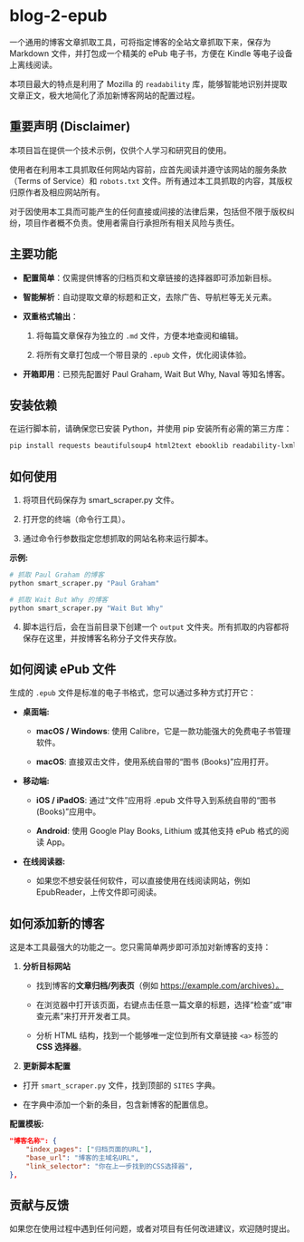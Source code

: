 # blog-2-epub

一个通用的博客文章抓取工具，可将指定博客的全站文章抓取下来，保存为 Markdown 文件，并打包成一个精美的 ePub 电子书，方便在 Kindle 等电子设备上离线阅读。

本项目最大的特点是利用了 Mozilla 的 `readability` 库，能够智能地识别并提取文章正文，极大地简化了添加新博客网站的配置过程。

## 重要声明 (Disclaimer)
本项目旨在提供一个技术示例，仅供个人学习和研究目的使用。

使用者在利用本工具抓取任何网站内容前，应首先阅读并遵守该网站的服务条款（Terms of Service）和 `robots.txt` 文件。所有通过本工具抓取的内容，其版权归原作者及相应网站所有。

对于因使用本工具而可能产生的任何直接或间接的法律后果，包括但不限于版权纠纷，项目作者概不负责。使用者需自行承担所有相关风险与责任。

## 主要功能

- **配置简单**：仅需提供博客的归档页和文章链接的选择器即可添加新目标。

- **智能解析**：自动提取文章的标题和正文，去除广告、导航栏等无关元素。

- **双重格式输出**：

    1. 将每篇文章保存为独立的 `.md` 文件，方便本地查阅和编辑。

    2. 将所有文章打包成一个带目录的 `.epub` 文件，优化阅读体验。

- **开箱即用**：已预先配置好 Paul Graham, Wait But Why, Naval 等知名博客。

## 安装依赖

在运行脚本前，请确保您已安装 Python，并使用 pip 安装所有必需的第三方库：
```bash
pip install requests beautifulsoup4 html2text ebooklib readability-lxml
```

## 如何使用

1. 将项目代码保存为 smart_scraper.py 文件。

2. 打开您的终端（命令行工具）。

3. 通过命令行参数指定您想抓取的网站名称来运行脚本。

**示例:**
```bash
# 抓取 Paul Graham 的博客
python smart_scraper.py "Paul Graham"

# 抓取 Wait But Why 的博客
python smart_scraper.py "Wait But Why"

```

4. 脚本运行后，会在当前目录下创建一个 `output` 文件夹。所有抓取的内容都将保存在这里，并按博客名称分子文件夹存放。

## 如何阅读 ePub 文件

生成的 `.epub` 文件是标准的电子书格式，您可以通过多种方式打开它：

- **桌面端:**

    - **macOS / Windows**: 使用 Calibre，它是一款功能强大的免费电子书管理软件。

    - **macOS**: 直接双击文件，使用系统自带的“图书 (Books)”应用打开。

- **移动端:**

    - **iOS / iPadOS**: 通过“文件”应用将 .epub 文件导入到系统自带的“图书 (Books)”应用中。

    - **Android**: 使用 Google Play Books, Lithium 或其他支持 ePub 格式的阅读 App。

- **在线阅读器:**

    - 如果您不想安装任何软件，可以直接使用在线阅读网站，例如 EpubReader，上传文件即可阅读。

## 如何添加新的博客

这是本工具最强大的功能之一。您只需简单两步即可添加对新博客的支持：

1. **分析目标网站**

    - 找到博客的**文章归档/列表页**（例如 https://example.com/archives）。

    - 在浏览器中打开该页面，右键点击任意一篇文章的标题，选择“检查”或“审查元素”来打开开发者工具。

    - 分析 HTML 结构，找到一个能够唯一定位到所有文章链接 `<a>` 标签的 **CSS 选择器**。

2. **更新脚本配置**

- 打开 `smart_scraper.py` 文件，找到顶部的 `SITES` 字典。

- 在字典中添加一个新的条目，包含新博客的配置信息。

**配置模板:**
```json
"博客名称": {
    "index_pages": ["归档页面的URL"],
    "base_url": "博客的主域名URL",
    "link_selector": "你在上一步找到的CSS选择器",
},

```

## 贡献与反馈

如果您在使用过程中遇到任何问题，或者对项目有任何改进建议，欢迎随时提出。